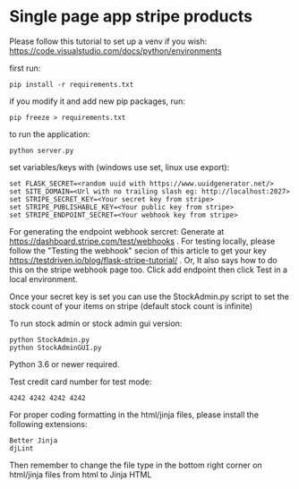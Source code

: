 # Single page app stripe products

Please follow this tutorial to set up a venv if you wish: https://code.visualstudio.com/docs/python/environments

first run:

```
pip install -r requirements.txt
```

if you modify it and add new pip packages, run:

```
pip freeze > requirements.txt
```

to run the application:

```
python server.py
```

set variables/keys with (windows use set, linux use export):

```
set FLASK_SECRET=<random uuid with https://www.uuidgenerator.net/>
set SITE_DOMAIN=<Url with no trailing slash eg: http://localhost:2027>
set STRIPE_SECRET_KEY=<Your secret key from stripe>
set STRIPE_PUBLISHABLE_KEY=<Your public key from stripe>
set STRIPE_ENDPOINT_SECRET=<Your webhook key from stripe>
```

For generating the endpoint webhook sercret: Generate at https://dashboard.stripe.com/test/webhooks . For testing locally, please follow the "Testing the webhook" secion of this article to get your key https://testdriven.io/blog/flask-stripe-tutorial/ . Or, It also says how to do this on the stripe webhook page too. Click add endpoint then click Test in a local environment.

Once your secret key is set you can use the StockAdmin.py script to set the stock count of your items on stripe (default stock count is infinite)

To run stock admin or stock admin gui version:

```
python StockAdmin.py
python StockAdminGUI.py
```

Python 3.6 or newer required.

Test credit card number for test mode:

```
4242 4242 4242 4242
```

For proper coding formatting in the html/jinja files, please install the following extensions:

```
Better Jinja
djLint
```

Then remember to change the file type in the bottom right corner on html/jinja files from html to Jinja HTML
